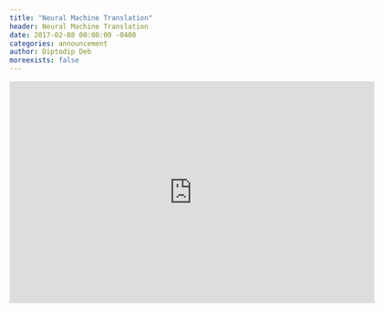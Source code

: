 ```yaml
---
title: "Neural Machine Translation"
header: Neural Machine Translation
date: 2017-02-08 00:00:00 -0400
categories: announcement
author: Diptodip Deb
moreexists: false
---
```

<!-- embedded slides should have width="640" height="389" -->
<div class="has-text-centered" style="width:100%;"><iframe src="https://docs.google.com/presentation/d/1O5FgzceOZPrAWRlxsVc6b5gTsMdsTU6L1eBXlzP0cS0/embed?start=false&loop=false&delayms=3000" frameborder="0" width="640" height="389" allowfullscreen="true" mozallowfullscreen="true" webkitallowfullscreen="true"></iframe></div>

